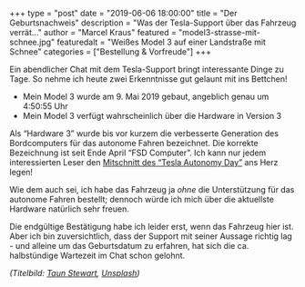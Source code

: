 +++
type = "post"
date = "2019-06-06 18:00:00"
title = "Der Geburtsnachweis"
description = "Was der Tesla-Support über das Fahrzeug verrät…"
author = "Marcel Kraus"
featured = "model3-strasse-mit-schnee.jpg"
featuredalt = "Weißes Model 3 auf einer Landstraße mit Schnee"
categories = ["Bestellung & Vorfreude"]
+++

Ein abendlicher Chat mit dem Tesla-Support bringt interessante Dinge zu Tage. So nehme ich heute zwei Erkenntnisse gut gelaunt mit ins Bettchen!

- Mein Model 3 wurde am 9. Mai 2019 gebaut, angeblich genau um 4:50:55 Uhr
- Mein Model 3 verfügt wahrscheinlich über die Hardware in Version 3

Als “Hardware 3” wurde bis vor kurzem die verbesserte Generation des Bordcomputers für das autonome Fahren bezeichnet. Die korrekte Bezeichnung ist seit Ende April “FSD Computer”. Ich kann nur jedem interessierten Leser den [Mitschnitt des “Tesla Autonomy Day”](https://www.youtube.com/watch?v=Ucp0TTmvqOE) ans Herz legen!

Wie dem auch sei, ich habe das Fahrzeug ja _ohne_ die Unterstützung für das autonome Fahren bestellt; dennoch würde ich mich über die aktuellste Hardware natürlich sehr freuen.

Die endgültige Bestätigung habe ich leider erst, wenn das Fahrzeug hier ist. Aber ich bin zuversichtlich, dass der Support mit seiner Aussage richtig lag - und alleine um das Geburtsdatum zu erfahren, hat sich die ca. halbstündige Wartezeit im Chat schon gelohnt.

*(Titelbild: [Taun Stewart](https://unsplash.com/@tesla3?utm_source=unsplash&utm_medium=referral&utm_content=creditCopyText), [Unsplash](https://unsplash.com/search/photos/tesla?utm_source=unsplash&utm_medium=referral&utm_content=creditCopyText))*
